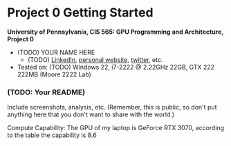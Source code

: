 Project 0 Getting Started
====================

**University of Pennsylvania, CIS 565: GPU Programming and Architecture, Project 0**

* (TODO) YOUR NAME HERE
  * (TODO) [LinkedIn](), [personal website](), [twitter](), etc.
* Tested on: (TODO) Windows 22, i7-2222 @ 2.22GHz 22GB, GTX 222 222MB (Moore 2222 Lab)

### (TODO: Your README)

Include screenshots, analysis, etc. (Remember, this is public, so don't put
anything here that you don't want to share with the world.)

Compute Capability: The GPU of my laptop is GeForce RTX 3070, according to the table the capability is 8.6


